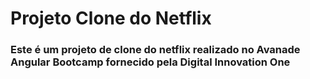 # Projeto Clone do Netflix

### Este é um projeto de clone do netflix realizado no Avanade Angular Bootcamp fornecido pela Digital Innovation One
